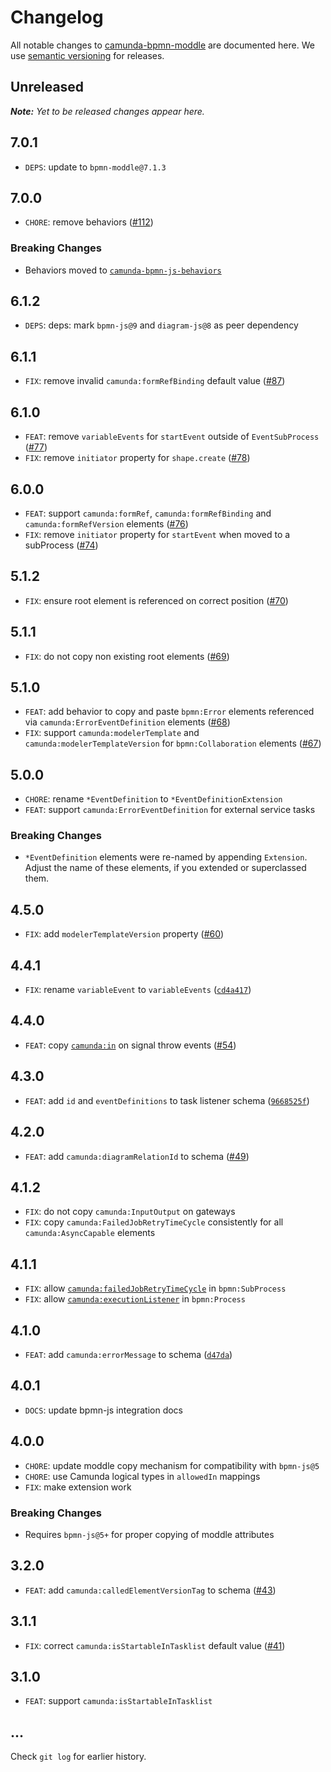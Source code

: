 # Changelog

All notable changes to [camunda-bpmn-moddle](https://github.com/camunda/camunda-bpmn-moddle) are documented here. We use [semantic versioning](http://semver.org/) for releases.

## Unreleased

___Note:__ Yet to be released changes appear here._

## 7.0.1

* `DEPS`: update to `bpmn-moddle@7.1.3`

## 7.0.0

* `CHORE`: remove behaviors ([#112](https://github.com/camunda/camunda-bpmn-moddle/pull/112))

### Breaking Changes

* Behaviors moved to [`camunda-bpmn-js-behaviors`](https://github.com/camunda/camunda-bpmn-js-behaviors)

## 6.1.2

* `DEPS`: deps: mark `bpmn-js@9` and `diagram-js@8` as peer dependency

## 6.1.1

* `FIX`: remove invalid `camunda:formRefBinding` default value ([#87](https://github.com/camunda/camunda-bpmn-moddle/pull/87))

## 6.1.0

* `FEAT`: remove `variableEvents` for `startEvent` outside of `EventSubProcess` ([#77](https://github.com/camunda/camunda-bpmn-moddle/pull/77))
* `FIX`: remove `initiator` property for `shape.create` ([#78](https://github.com/camunda/camunda-bpmn-moddle/pull/78))

## 6.0.0

* `FEAT`: support `camunda:formRef`, `camunda:formRefBinding` and `camunda:formRefVersion` elements ([#76](https://github.com/camunda/camunda-bpmn-moddle/pull/76))
* `FIX`: remove `initiator` property for `startEvent` when moved to a subProcess ([#74](https://github.com/camunda/camunda-bpmn-moddle/issues/74))

## 5.1.2

* `FIX`: ensure root element is referenced on correct position ([#70](https://github.com/camunda/camunda-bpmn-moddle/pull/70))

## 5.1.1

* `FIX`: do not copy non existing root elements ([#69](https://github.com/camunda/camunda-bpmn-moddle/pull/69))

## 5.1.0

* `FEAT`: add behavior to copy and paste `bpmn:Error` elements referenced via `camunda:ErrorEventDefinition` elements ([#68](https://github.com/camunda/camunda-bpmn-moddle/pull/68))
* `FIX`: support `camunda:modelerTemplate` and `camunda:modelerTemplateVersion` for `bpmn:Collaboration` elements ([#67](https://github.com/camunda/camunda-bpmn-moddle/pull/67))

## 5.0.0

* `CHORE`: rename `*EventDefinition` to `*EventDefinitionExtension`
* `FEAT`: support `camunda:ErrorEventDefinition` for external service tasks

### Breaking Changes

* `*EventDefinition` elements were re-named by appending `Extension`. Adjust the name of these elements, if you extended or superclassed them.

## 4.5.0

* `FIX`: add `modelerTemplateVersion` property ([#60](https://github.com/camunda/camunda-bpmn-moddle/pull/60))

## 4.4.1

* `FIX`: rename `variableEvent` to `variableEvents` ([`cd4a417`](https://github.com/camunda/camunda-bpmn-moddle/commit/cd4a417c1ee7831646f896d2360854aee7ee1ad3))

## 4.4.0

* `FEAT`: copy [`camunda:in`](https://docs.camunda.org/manual/7.12/reference/bpmn20/custom-extensions/extension-elements/#in) on signal throw events ([#54](https://github.com/camunda/camunda-bpmn-moddle/pull/54))

## 4.3.0

* `FEAT`: add `id` and `eventDefinitions` to task listener schema ([`9668525f`](https://github.com/camunda/camunda-bpmn-moddle/commit/9668525f217df6938312e84bde0f022115ea5935))

## 4.2.0

* `FEAT`: add `camunda:diagramRelationId` to schema ([#49](https://github.com/camunda/camunda-bpmn-moddle/issues/49))

## 4.1.2

* `FIX`: do not copy `camunda:InputOutput` on gateways
* `FIX`: copy `camunda:FailedJobRetryTimeCycle` consistently for all `camunda:AsyncCapable` elements

## 4.1.1

* `FIX`: allow [`camunda:failedJobRetryTimeCycle`](https://docs.camunda.org/manual/7.11/reference/bpmn20/custom-extensions/extension-elements/#failedjobretrytimecycle) in `bpmn:SubProcess`
* `FIX`: allow [`camunda:executionListener`](https://docs.camunda.org/manual/7.11/reference/bpmn20/custom-extensions/extension-elements/#executionlistener) in `bpmn:Process`

## 4.1.0

* `FEAT`: add `camunda:errorMessage` to schema ([`d47da`](https://github.com/camunda/camunda-bpmn-moddle/commit/d47da3a8e90b90994fd397c3ddb6572ce6dcbc1c))

## 4.0.1

* `DOCS`: update bpmn-js integration docs

## 4.0.0

* `CHORE`: update moddle copy mechanism for compatibility with `bpmn-js@5`
* `CHORE`: use Camunda logical types in `allowedIn` mappings
* `FIX`: make extension work

### Breaking Changes

* Requires `bpmn-js@5+` for proper copying of moddle attributes

## 3.2.0

* `FEAT`: add `camunda:calledElementVersionTag` to schema ([#43](https://github.com/camunda/camunda-bpmn-moddle/issues/43))

## 3.1.1

* `FIX`: correct `camunda:isStartableInTasklist` default value ([#41](https://github.com/camunda/camunda-bpmn-moddle/issues/41))

## 3.1.0

* `FEAT`: support `camunda:isStartableInTasklist`

## ...

Check `git log` for earlier history.
